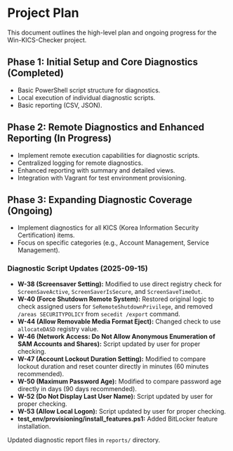 # Project Plan

This document outlines the high-level plan and ongoing progress for the Win-KICS-Checker project.

## Phase 1: Initial Setup and Core Diagnostics (Completed)
- Basic PowerShell script structure for diagnostics.
- Local execution of individual diagnostic scripts.
- Basic reporting (CSV, JSON).

## Phase 2: Remote Diagnostics and Enhanced Reporting (In Progress)
- Implement remote execution capabilities for diagnostic scripts.
- Centralized logging for remote diagnostics.
- Enhanced reporting with summary and detailed views.
- Integration with Vagrant for test environment provisioning.

## Phase 3: Expanding Diagnostic Coverage (Ongoing)
- Implement diagnostics for all KICS (Korea Information Security Certification) items.
- Focus on specific categories (e.g., Account Management, Service Management).

### Diagnostic Script Updates (2025-09-15)

- **W-38 (Screensaver Setting):** Modified to use direct registry check for `ScreenSaveActive`, `ScreenSaverIsSecure`, and `ScreenSaveTimeOut`.
- **W-40 (Force Shutdown Remote System):** Restored original logic to check assigned users for `SeRemoteShutdownPrivilege`, and removed `/areas SECURITYPOLICY` from `secedit /export` command.
- **W-44 (Allow Removable Media Format Eject):** Changed check to use `allocateDASD` registry value.
- **W-46 (Network Access: Do Not Allow Anonymous Enumeration of SAM Accounts and Shares):** Script updated by user for proper checking.
- **W-47 (Account Lockout Duration Setting):** Modified to compare lockout duration and reset counter directly in minutes (60 minutes recommended).
- **W-50 (Maximum Password Age):** Modified to compare password age directly in days (90 days recommended).
- **W-52 (Do Not Display Last User Name):** Script updated by user for proper checking.
- **W-53 (Allow Local Logon):** Script updated by user for proper checking.
- **test_env/provisioning/install_features.ps1:** Added BitLocker feature installation.

Updated diagnostic report files in `reports/` directory.
